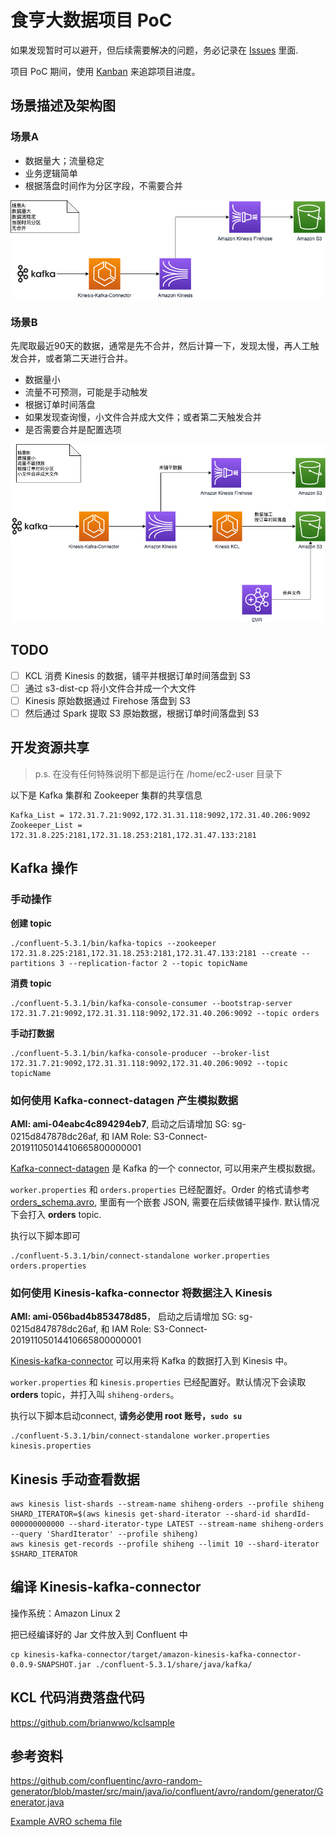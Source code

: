 # 食亨大数据项目 PoC

如果发现暂时可以避开，但后续需要解决的问题，务必记录在 [Issues](https://github.com/JoeShi/shiheng/issues) 里面.

项目 PoC 期间，使用 [Kanban](https://github.com/JoeShi/shiheng/projects/1) 来追踪项目进度。

## 场景描述及架构图

### 场景A

* 数据量大；流量稳定
* 业务逻辑简单
* 根据落盘时间作为分区字段，不需要合并

![](architect-shiheng-a.png)

### 场景B

先爬取最近90天的数据，通常是先不合并，然后计算一下，发现太慢，再人工触发合并，或者第二天进行合并。

* 数据量小
* 流量不可预测，可能是手动触发
* 根据订单时间落盘
* 如果发现查询慢，小文件合并成大文件；或者第二天触发合并
* 是否需要合并是配置选项

![](architect-shiheng-b.png)


## TODO

- [ ] KCL 消费 Kinesis 的数据，铺平并根据订单时间落盘到 S3
- [ ] 通过 s3-dist-cp 将小文件合并成一个大文件
- [ ] Kinesis 原始数据通过 Firehose 落盘到 S3
- [ ] 然后通过 Spark 提取 S3 原始数据，根据订单时间落盘到 S3

## 开发资源共享

> p.s. 在没有任何特殊说明下都是运行在 /home/ec2-user 目录下

以下是 Kafka 集群和 Zookeeper 集群的共享信息
```
Kafka_List = 172.31.7.21:9092,172.31.31.118:9092,172.31.40.206:9092
Zookeeper_List = 172.31.8.225:2181,172.31.18.253:2181,172.31.47.133:2181
```

## Kafka 操作

### 手动操作

**创建 topic**
```shell script
./confluent-5.3.1/bin/kafka-topics --zookeeper 172.31.8.225:2181,172.31.18.253:2181,172.31.47.133:2181 --create --partitions 3 --replication-factor 2 --topic topicName 
```

**消费 topic**
```shell script
./confluent-5.3.1/bin/kafka-console-consumer --bootstrap-server 172.31.7.21:9092,172.31.31.118:9092,172.31.40.206:9092 --topic orders
```

**手动打数据**
```shell script
./confluent-5.3.1/bin/kafka-console-producer --broker-list 172.31.7.21:9092,172.31.31.118:9092,172.31.40.206:9092 --topic topicName
```

### 如何使用 Kafka-connect-datagen 产生模拟数据

**AMI: ami-04eabc4c894294eb7**, 启动之后请增加 SG: sg-0215d847878dc26af, 和 IAM Role: S3-Connect-20191105014410665800000001

[Kafka-connect-datagen](https://github.com/confluentinc/kafka-connect-datagen) 是 Kafka 的一个 connector, 
可以用来产生模拟数据。

`worker.properties` 和 `orders.properties` 已经配置好。Order 的格式请参考[orders_schema.avro](orders_schema.avro), 
里面有一个嵌套 JSON, 需要在后续做铺平操作. 默认情况下会打入 **orders** topic.


执行以下脚本即可
```shell script
./confluent-5.3.1/bin/connect-standalone worker.properties orders.properties
```

### 如何使用 Kinesis-kafka-connector 将数据注入 Kinesis

**AMI: ami-056bad4b853478d85**， 启动之后请增加 SG: sg-0215d847878dc26af, 和 IAM Role: S3-Connect-20191105014410665800000001

[Kinesis-kafka-connector](https://github.com/awslabs/kinesis-kafka-connector) 可以用来将 Kafka 的数据打入到 Kinesis 中。

`worker.properties` 和 `kinesis.properties` 已经配置好。默认情况下会读取 **orders** topic，并打入叫 `shiheng-orders`。

执行以下脚本启动connect, **请务必使用 root 账号，`sudo su`**
```shell script
./confluent-5.3.1/bin/connect-standalone worker.properties kinesis.properties
```


## Kinesis 手动查看数据
```shell script
aws kinesis list-shards --stream-name shiheng-orders --profile shiheng
SHARD_ITERATOR=$(aws kinesis get-shard-iterator --shard-id shardId-000000000000 --shard-iterator-type LATEST --stream-name shiheng-orders --query 'ShardIterator' --profile shiheng)
aws kinesis get-records --profile shiheng --limit 10 --shard-iterator $SHARD_ITERATOR
```

## 编译 Kinesis-kafka-connector

操作系统：Amazon Linux 2

把已经编译好的 Jar 文件放入到 Confluent 中
```shell script
cp kinesis-kafka-connector/target/amazon-kinesis-kafka-connector-0.0.9-SNAPSHOT.jar ./confluent-5.3.1/share/java/kafka/
```



## KCL 代码消费落盘代码

https://github.com/brianwwo/kclsample



## 参考资料

https://github.com/confluentinc/avro-random-generator/blob/master/src/main/java/io/confluent/avro/random/generator/Generator.java



[Example AVRO schema file](https://github.com/confluentinc/kafka-connect-datagen/tree/master/src/main/resources)

